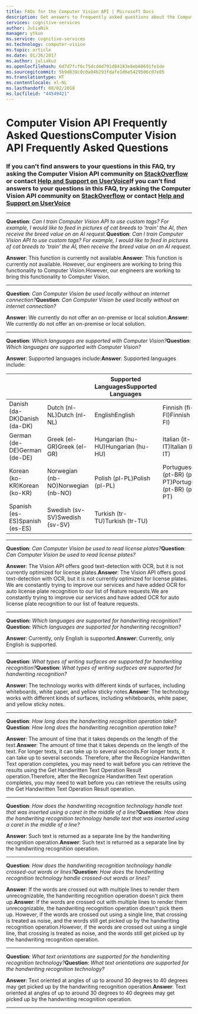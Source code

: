 ```yaml
---
title: FAQs for the Computer Vision API | Microsoft Docs
description: Get answers to frequently asked questions about the Computer Vision API in Microsoft Cognitive Services.
services: cognitive-services
author: JuliaNik
manager: ytkuo
ms.service: cognitive-services
ms.technology: computer-vision
ms.topic: article
ms.date: 01/26/2017
ms.author: juliakuz
ms.openlocfilehash: 6d7d7fcf6c75dcd4d791d84183e8eb60691fe1de
ms.sourcegitcommit: 5b9d839c0c0a94b293fdafe1d6e5429506c07e05
ms.translationtype: HT
ms.contentlocale: nl-NL
ms.lasthandoff: 08/02/2018
ms.locfileid: "44549421"
---
```

# <a name="computer-vision-api-frequently-asked-questions"></a><span data-ttu-id="d228f-103">Computer Vision API Frequently Asked Questions</span><span class="sxs-lookup"><span data-stu-id="d228f-103">Computer Vision API Frequently Asked Questions</span></span>
### <a name="if-you-cant-find-answers-to-your-questions-in-this-faq-try-asking-the-computer-vision-api-community-on-stackoverflowhttpsstackoverflowcomquestionstaggedproject-oxfordormicrosoft-cognitive-or-contact-help-and-support-on-uservoicehttpscognitiveuservoicecom"></a><span data-ttu-id="d228f-104">If you can't find answers to your questions in this FAQ, try asking the Computer Vision API community on [StackOverflow](https://stackoverflow.com/questions/tagged/project-oxford+or+microsoft-cognitive) or contact [Help and Support on UserVoice](https://cognitive.uservoice.com/)</span><span class="sxs-lookup"><span data-stu-id="d228f-104">If you can't find answers to your questions in this FAQ, try asking the Computer Vision API community on [StackOverflow](https://stackoverflow.com/questions/tagged/project-oxford+or+microsoft-cognitive) or contact [Help and Support on UserVoice](https://cognitive.uservoice.com/)</span></span>

-----

<span data-ttu-id="d228f-105">**Question**: *Can I train Computer Vision API to use custom tags?  For example, I would like to feed in pictures of cat breeds to 'train' the AI, then receive the breed value on an AI request.*</span><span class="sxs-lookup"><span data-stu-id="d228f-105">**Question**: *Can I train Computer Vision API to use custom tags?  For example, I would like to feed in pictures of cat breeds to 'train' the AI, then receive the breed value on an AI request.*</span></span>

<span data-ttu-id="d228f-106">**Answer**: This function is currently not available.</span><span class="sxs-lookup"><span data-stu-id="d228f-106">**Answer**: This function is currently not available.</span></span> <span data-ttu-id="d228f-107">However, our engineers are working to bring this functionality to Computer Vision.</span><span class="sxs-lookup"><span data-stu-id="d228f-107">However, our engineers are working to bring this functionality to Computer Vision.</span></span>

-----

<span data-ttu-id="d228f-108">**Question**: *Can Computer Vision be used locally without an internet connection?*</span><span class="sxs-lookup"><span data-stu-id="d228f-108">**Question**: *Can Computer Vision be used locally without an internet connection?*</span></span>

<span data-ttu-id="d228f-109">**Answer**: We currently do not offer an on-premise or local solution.</span><span class="sxs-lookup"><span data-stu-id="d228f-109">**Answer**: We currently do not offer an on-premise or local solution.</span></span>

-----

<span data-ttu-id="d228f-110">**Question**: *Which languages are supported with Computer Vision?*</span><span class="sxs-lookup"><span data-stu-id="d228f-110">**Question**: *Which languages are supported with Computer Vision?*</span></span>

<span data-ttu-id="d228f-111">**Answer**: Supported languages include:</span><span class="sxs-lookup"><span data-stu-id="d228f-111">**Answer**: Supported languages include:</span></span>

| | | <span data-ttu-id="d228f-112">Supported Languages</span><span class="sxs-lookup"><span data-stu-id="d228f-112">Supported Languages</span></span> | | |
|---------------- |------------------ |------------------ |--------------------------- |--------------------
| <span data-ttu-id="d228f-113">Danish (da-DK)</span><span class="sxs-lookup"><span data-stu-id="d228f-113">Danish (da-DK)</span></span>  | <span data-ttu-id="d228f-114">Dutch (nl-NL)</span><span class="sxs-lookup"><span data-stu-id="d228f-114">Dutch (nl-NL)</span></span>     | <span data-ttu-id="d228f-115">English</span><span class="sxs-lookup"><span data-stu-id="d228f-115">English</span></span>           | <span data-ttu-id="d228f-116">Finnish (fi-FI)</span><span class="sxs-lookup"><span data-stu-id="d228f-116">Finnish (fi-FI)</span></span>            |<span data-ttu-id="d228f-117">French (fr-FR)</span><span class="sxs-lookup"><span data-stu-id="d228f-117">French (fr-FR)</span></span>
| <span data-ttu-id="d228f-118">German (de-DE)</span><span class="sxs-lookup"><span data-stu-id="d228f-118">German (de-DE)</span></span>  | <span data-ttu-id="d228f-119">Greek (el-GR)</span><span class="sxs-lookup"><span data-stu-id="d228f-119">Greek (el-GR)</span></span>     | <span data-ttu-id="d228f-120">Hungarian (hu-HU)</span><span class="sxs-lookup"><span data-stu-id="d228f-120">Hungarian (hu-HU)</span></span> | <span data-ttu-id="d228f-121">Italian (it-IT)</span><span class="sxs-lookup"><span data-stu-id="d228f-121">Italian (it-IT)</span></span>            | <span data-ttu-id="d228f-122">Japanese (ja-JP)</span><span class="sxs-lookup"><span data-stu-id="d228f-122">Japanese (ja-JP)</span></span>
| <span data-ttu-id="d228f-123">Korean (ko-KR)</span><span class="sxs-lookup"><span data-stu-id="d228f-123">Korean (ko-KR)</span></span>  | <span data-ttu-id="d228f-124">Norwegian (nb-NO)</span><span class="sxs-lookup"><span data-stu-id="d228f-124">Norwegian (nb-NO)</span></span> | <span data-ttu-id="d228f-125">Polish (pl-PL)</span><span class="sxs-lookup"><span data-stu-id="d228f-125">Polish (pl-PL)</span></span>    | <span data-ttu-id="d228f-126">Portuguese (pt-BR) (pt-PT)</span><span class="sxs-lookup"><span data-stu-id="d228f-126">Portuguese (pt-BR) (pt-PT)</span></span> | <span data-ttu-id="d228f-127">Russian (ru-RU)</span><span class="sxs-lookup"><span data-stu-id="d228f-127">Russian (ru-RU)</span></span>
| <span data-ttu-id="d228f-128">Spanish (es-ES)</span><span class="sxs-lookup"><span data-stu-id="d228f-128">Spanish (es-ES)</span></span>   | <span data-ttu-id="d228f-129">Swedish (sv-SV)</span><span class="sxs-lookup"><span data-stu-id="d228f-129">Swedish (sv-SV)</span></span>     | <span data-ttu-id="d228f-130">Turkish (tr-TU)</span><span class="sxs-lookup"><span data-stu-id="d228f-130">Turkish (tr-TU)</span></span>   |                            |

-----

<span data-ttu-id="d228f-131">**Question**: *Can Computer Vision be used to read license plates?*</span><span class="sxs-lookup"><span data-stu-id="d228f-131">**Question**: *Can Computer Vision be used to read license plates?*</span></span>

<span data-ttu-id="d228f-132">**Answer**: The Vision API offers good text-detection with OCR, but it is not currently optimized for license plates.</span><span class="sxs-lookup"><span data-stu-id="d228f-132">**Answer**: The Vision API offers good text-detection with OCR, but it is not currently optimized for license plates.</span></span> <span data-ttu-id="d228f-133">We are constantly trying to improve our services and have added OCR for auto license plate recognition to our list of feature requests.</span><span class="sxs-lookup"><span data-stu-id="d228f-133">We are constantly trying to improve our services and have added OCR for auto license plate recognition to our list of feature requests.</span></span>

-----

<span data-ttu-id="d228f-134">**Question:** *Which languages are supported for handwriting recognition?*</span><span class="sxs-lookup"><span data-stu-id="d228f-134">**Question:** *Which languages are supported for handwriting recognition?*</span></span>

<span data-ttu-id="d228f-135">**Answer**: Currently, only English is supported.</span><span class="sxs-lookup"><span data-stu-id="d228f-135">**Answer**: Currently, only English is supported.</span></span>

-----

<span data-ttu-id="d228f-136">**Question**: *What types of writing surfaces are supported for handwriting recognition?*</span><span class="sxs-lookup"><span data-stu-id="d228f-136">**Question**: *What types of writing surfaces are supported for handwriting recognition?*</span></span>

<span data-ttu-id="d228f-137">**Answer**: The technology works with different kinds of surfaces, including whiteboards, white paper, and yellow sticky notes.</span><span class="sxs-lookup"><span data-stu-id="d228f-137">**Answer**: The technology works with different kinds of surfaces, including whiteboards, white paper, and yellow sticky notes.</span></span>

-----

<span data-ttu-id="d228f-138">**Question**: *How long does the handwriting recognition operation take?*</span><span class="sxs-lookup"><span data-stu-id="d228f-138">**Question**: *How long does the handwriting recognition operation take?*</span></span>

<span data-ttu-id="d228f-139">**Answer**: The amount of time that it takes depends on the length of the text.</span><span class="sxs-lookup"><span data-stu-id="d228f-139">**Answer**: The amount of time that it takes depends on the length of the text.</span></span> <span data-ttu-id="d228f-140">For longer texts, it can take up to several seconds.</span><span class="sxs-lookup"><span data-stu-id="d228f-140">For longer texts, it can take up to several seconds.</span></span> <span data-ttu-id="d228f-141">Therefore, after the Recognize Handwritten Text operation completes, you may need to wait before you can retrieve the results using the Get Handwritten Text Operation Result operation.</span><span class="sxs-lookup"><span data-stu-id="d228f-141">Therefore, after the Recognize Handwritten Text operation completes, you may need to wait before you can retrieve the results using the Get Handwritten Text Operation Result operation.</span></span>

-----

<span data-ttu-id="d228f-142">**Question**: *How does the handwriting recognition technology handle text that was inserted using a caret in the middle of a line?*</span><span class="sxs-lookup"><span data-stu-id="d228f-142">**Question**: *How does the handwriting recognition technology handle text that was inserted using a caret in the middle of a line?*</span></span>

<span data-ttu-id="d228f-143">**Answer**: Such text is returned as a separate line by the handwriting recognition operation.</span><span class="sxs-lookup"><span data-stu-id="d228f-143">**Answer**: Such text is returned as a separate line by the handwriting recognition operation.</span></span>

-----

<span data-ttu-id="d228f-144">**Question**: *How does the handwriting recognition technology handle crossed-out words or lines?*</span><span class="sxs-lookup"><span data-stu-id="d228f-144">**Question**: *How does the handwriting recognition technology handle crossed-out words or lines?*</span></span>

<span data-ttu-id="d228f-145">**Answer**: If the words are crossed out with multiple lines to render them unrecognizable, the handwriting recognition operation doesn't pick them up.</span><span class="sxs-lookup"><span data-stu-id="d228f-145">**Answer**: If the words are crossed out with multiple lines to render them unrecognizable, the handwriting recognition operation doesn't pick them up.</span></span> <span data-ttu-id="d228f-146">However, if the words are crossed out using a single line, that crossing is treated as noise, and the words still get picked up by the handwriting recognition operation.</span><span class="sxs-lookup"><span data-stu-id="d228f-146">However, if the words are crossed out using a single line, that crossing is treated as noise, and the words still get picked up by the handwriting recognition operation.</span></span>

-----

<span data-ttu-id="d228f-147">**Question**: *What text orientations are supported for the handwriting recognition technology?*</span><span class="sxs-lookup"><span data-stu-id="d228f-147">**Question**: *What text orientations are supported for the handwriting recognition technology?*</span></span>

<span data-ttu-id="d228f-148">**Answer**: Text oriented at angles of up to around 30 degrees to 40 degrees may get picked up by the handwriting recognition operation.</span><span class="sxs-lookup"><span data-stu-id="d228f-148">**Answer**: Text oriented at angles of up to around 30 degrees to 40 degrees may get picked up by the handwriting recognition operation.</span></span>

-----
